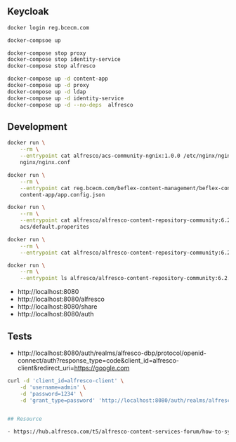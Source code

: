 ## Keycloak

```bash
docker login reg.bcecm.com

docker-compsoe up

docker-compose stop proxy
docker-compose stop identity-service
docker-compose stop alfresco

docker-compose up -d content-app
docker-compose up -d proxy
docker-compose up -d ldap
docker-compose up -d identity-service
docker-compose up -d --no-deps  alfresco
```

## Development

```bash
docker run \
    --rm \
    --entrypoint cat alfresco/acs-community-ngnix:1.0.0 /etc/nginx/nginx.conf > \
    nginx/nginx.conf

docker run \
    --rm \
    --entrypoint cat reg.bcecm.com/beflex-content-management/beflex-content-app:1.7.15.20190926.5 /usr/share/nginx/html/app.config.json > \
    content-app/app.config.json

docker run \
    --rm \
    --entrypoint cat alfresco/alfresco-content-repository-community:6.2.0-ga /usr/local/tomcat/shared/classes/alfresco-global.properties > \
    acs/default.properites

docker run \
    --rm \
    --entrypoint cat alfresco/alfresco-content-repository-community:6.2.0-ga /usr/local/tomcat/shared/classes/alfresco-global.properties

docker run \
    --rm \
    --entrypoint ls alfresco/alfresco-content-repository-community:6.2.0-ga /usr/local/tomcat/shared/classes
```

- http://localhost:8080
- http://localhost:8080/alfresco
- http://localhost:8080/share
- http://localhost:8080/auth

## Tests

- http://localhost:8080/auth/realms/alfresco-dbp/protocol/openid-connect/auth?response_type=code&client_id=alfresco-client&redirect_uri=https://google.com


```bash
curl -d 'client_id=alfresco-client' \
    -d 'username=admin' \
    -d 'password=1234' \
    -d 'grant_type=password' 'http://localhost:8080/auth/realms/alfresco-dbp/protocol/openid-connect/token' | python -m json.tool


## Resource

- https://hub.alfresco.com/t5/alfresco-content-services-forum/how-to-synchronize-alfresco-users-with-keycloak-share-not-aps/m-p/89993